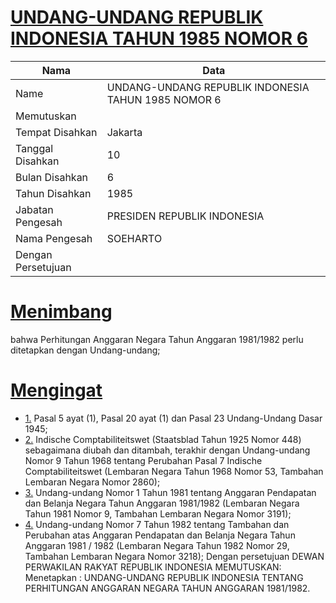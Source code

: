 # [UNDANG-UNDANG REPUBLIK INDONESIA TAHUN 1985 NOMOR 6](http://example.org/legal/document/uu/1985/6)

| Nama | Data |
| ------ | ----- |
|Name|UNDANG-UNDANG REPUBLIK INDONESIA TAHUN 1985 NOMOR 6|
|Memutuskan||
|Tempat Disahkan|Jakarta|
|Tanggal Disahkan|10|
|Bulan Disahkan|6|
|Tahun Disahkan|1985|
|Jabatan Pengesah|PRESIDEN REPUBLIK INDONESIA|
|Nama Pengesah|SOEHARTO|
|Dengan Persetujuan||
# [Menimbang](http://example.org/legal/document/uu/1985/6/menimbang)
bahwa Perhitungan Anggaran Negara Tahun Anggaran 1981/1982 perlu ditetapkan dengan Undang-undang;
# [Mengingat](http://example.org/legal/document/uu/1985/6/mengingat)

* [1.](http://example.org/legal/document/uu/1985/6/mengingat/point/0001) Pasal 5 ayat (1), Pasal 20 ayat (1) dan Pasal 23 Undang-Undang Dasar 1945;
* [2.](http://example.org/legal/document/uu/1985/6/mengingat/point/0002) Indische Comptabiliteitswet (Staatsblad Tahun 1925 Nomor 448) sebagaimana diubah dan ditambah, terakhir dengan Undang-undang Nomor 9 Tahun 1968 tentang Perubahan Pasal 7 Indische Comptabiliteitswet (Lembaran Negara Tahun 1968 Nomor 53, Tambahan Lembaran Negara Nomor 2860);
* [3.](http://example.org/legal/document/uu/1985/6/mengingat/point/0003) Undang-undang Nomor 1 Tahun 1981 tentang Anggaran Pendapatan dan Belanja Negara Tahun Anggaran 1981/1982 (Lembaran Negara Tahun 1981 Nomor 9, Tambahan Lembaran Negara Nomor 3191);
* [4.](http://example.org/legal/document/uu/1985/6/mengingat/point/0004) Undang-undang Nomor 7 Tahun 1982 tentang Tambahan dan Perubahan atas Anggaran Pendapatan dan Belanja Negara Tahun Anggaran 1981 / 1982 (Lembaran Negara Tahun 1982 Nomor 29, Tambahan Lembaran Negara Nomor 3218); Dengan persetujuan DEWAN PERWAKILAN RAKYAT REPUBLIK INDONESIA MEMUTUSKAN: Menetapkan : UNDANG-UNDANG REPUBLIK INDONESIA TENTANG PERHITUNGAN ANGGARAN NEGARA TAHUN ANGGARAN 1981/1982.